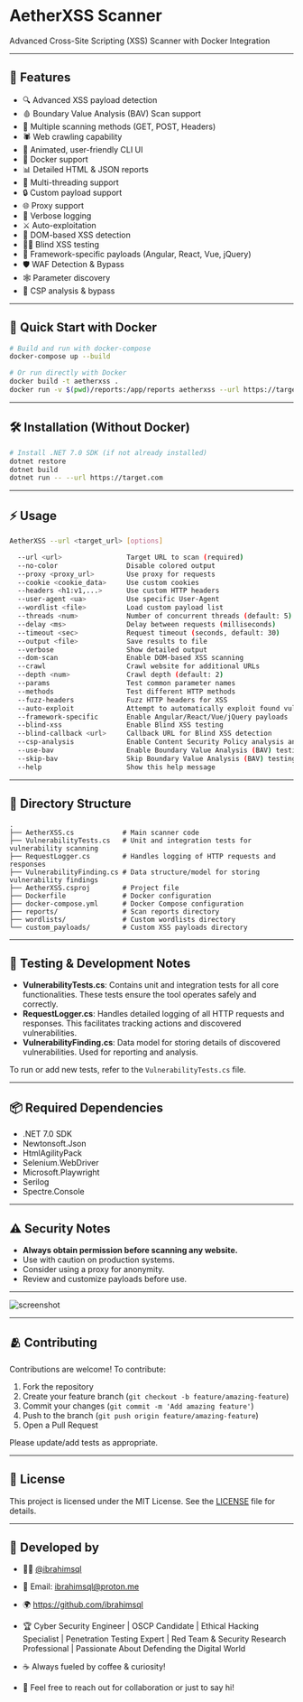 # AetherXSS Scanner

Advanced Cross-Site Scripting (XSS) Scanner with Docker Integration

---

## 🚀 Features

- 🔍 Advanced XSS payload detection
- 🩸 Boundary Value Analysis (BAV) Scan support
- 🎯 Multiple scanning methods (GET, POST, Headers)
- 🕷️ Web crawling capability
- 🎨 Animated, user-friendly CLI UI
- 🐳 Docker support
- 📊 Detailed HTML & JSON reports
- 🔄 Multi-threading support
- 🔒 Custom payload support
- 🌐 Proxy support
- 📝 Verbose logging
- ⚔️ Auto-exploitation
- 🧪 DOM-based XSS detection
- 🕵️‍♂️ Blind XSS testing
- 🧩 Framework-specific payloads (Angular, React, Vue, jQuery)
- 🛡️ WAF Detection & Bypass
- 🕸️ Parameter discovery
- 🔄 CSP analysis & bypass

---

## 🐳 Quick Start with Docker

```bash
# Build and run with docker-compose
docker-compose up --build

# Or run directly with Docker
docker build -t aetherxss .
docker run -v $(pwd)/reports:/app/reports aetherxss --url https://target.com
```

---

## 🛠️ Installation (Without Docker)

```bash
# Install .NET 7.0 SDK (if not already installed)
dotnet restore
dotnet build
dotnet run -- --url https://target.com
```

---

## ⚡ Usage

```bash
AetherXSS --url <target_url> [options]

  --url <url>                Target URL to scan (required)
  --no-color                 Disable colored output
  --proxy <proxy_url>        Use proxy for requests
  --cookie <cookie_data>     Use custom cookies
  --headers <h1:v1,...>      Use custom HTTP headers
  --user-agent <ua>          Use specific User-Agent
  --wordlist <file>          Load custom payload list
  --threads <num>            Number of concurrent threads (default: 5)
  --delay <ms>               Delay between requests (milliseconds)
  --timeout <sec>            Request timeout (seconds, default: 30)
  --output <file>            Save results to file
  --verbose                  Show detailed output
  --dom-scan                 Enable DOM-based XSS scanning
  --crawl                    Crawl website for additional URLs
  --depth <num>              Crawl depth (default: 2)
  --params                   Test common parameter names
  --methods                  Test different HTTP methods
  --fuzz-headers             Fuzz HTTP headers for XSS
  --auto-exploit             Attempt to automatically exploit found vulnerabilities
  --framework-specific       Enable Angular/React/Vue/jQuery payloads
  --blind-xss                Enable Blind XSS testing
  --blind-callback <url>     Callback URL for Blind XSS detection
  --csp-analysis             Enable Content Security Policy analysis and bypass
  --use-bav                  Enable Boundary Value Analysis (BAV) testing
  --skip-bav                 Skip Boundary Value Analysis (BAV) testing
  --help                     Show this help message
```

---

## 📁 Directory Structure

```
.
├── AetherXSS.cs            # Main scanner code
├── VulnerabilityTests.cs   # Unit and integration tests for vulnerability scanning
├── RequestLogger.cs        # Handles logging of HTTP requests and responses
├── VulnerabilityFinding.cs # Data structure/model for storing vulnerability findings
├── AetherXSS.csproj        # Project file
├── Dockerfile              # Docker configuration
├── docker-compose.yml      # Docker Compose configuration
├── reports/                # Scan reports directory
├── wordlists/              # Custom wordlists directory
└── custom_payloads/        # Custom XSS payloads directory
```

---

## 🧪 Testing & Development Notes

- **VulnerabilityTests.cs**: Contains unit and integration tests for all core functionalities. These tests ensure the tool operates safely and correctly.
- **RequestLogger.cs**: Handles detailed logging of all HTTP requests and responses. This facilitates tracking actions and discovered vulnerabilities.
- **VulnerabilityFinding.cs**: Data model for storing details of discovered vulnerabilities. Used for reporting and analysis.

To run or add new tests, refer to the `VulnerabilityTests.cs` file.

---

## 📦 Required Dependencies

- .NET 7.0 SDK
- Newtonsoft.Json
- HtmlAgilityPack
- Selenium.WebDriver
- Microsoft.Playwright
- Serilog
- Spectre.Console

---

## ⚠️ Security Notes

- **Always obtain permission before scanning any website.**
- Use with caution on production systems.
- Consider using a proxy for anonymity.
- Review and customize payloads before use.

---

![screenshot](https://github.com/user-attachments/assets/5d8b7009-f72e-4a98-b2a3-047fbf3eedc5)

---

## 🫂 Contributing

Contributions are welcome! To contribute:

1. Fork the repository
2. Create your feature branch (`git checkout -b feature/amazing-feature`)
3. Commit your changes (`git commit -m 'Add amazing feature'`)
4. Push to the branch (`git push origin feature/amazing-feature`)
5. Open a Pull Request

Please update/add tests as appropriate.

---

## 📄 License

This project is licensed under the MIT License. See the [LICENSE](LICENSE) file for details.

---

## 🤝 Developed by

- 👨‍💻 [@ibrahimsql](https://github.com/ibrahimsql)
- 📧 Email: ibrahimsql@proton.me
- 🌍 https://github.com/ibrahimsql
- 🏆 Cyber Security Engineer | OSCP Candidate | Ethical Hacking Specialist | Penetration Testing Expert | Red Team & Security Research Professional | Passionate About Defending the Digital World

- ☕ Always fueled by coffee & curiosity!
- 💬 Feel free to reach out for collaboration or just to say hi!